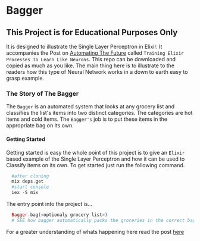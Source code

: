 # Bagger

## This Project is for Educational Purposes Only

It is designed to illustrate the
Single Layer Perceptron in Elixir. It accompanies the Post on
[Automating The Future](http://www.automatingthefuture.com)
called `Training Elixir Processes To Learn Like Neurons`. This repo can be downloaded
and copied as much as you like. The main thing here is to illustrate to the readers
how this type of Neural Network works in a down to earth easy to grasp example.

### The Story of The Bagger

The `Bagger` is an automated system that looks at any grocery list and classifies
the list's items into two distinct categories. The categories are hot items and cold items.
The `Bagger's` job is to put these items in the appropriate bag on its own.

#### Getting Started

Getting started is easy the whole point of this project is to give an `Elixir` based
example of the Single Layer Perceptron and how it can be used to Classify items on its own. To
get started just run the following command.

```Elixir
  #after cloning
  mix deps.get
  #start console
  iex -S mix
```
The entry point into the project is...

```Elixir
  Bagger.bag(<optionaly grocery list>)
  # SEE how bagger automatically packs the groceries in the correct bag
```

For a greater understanding of whats happening here read the post [here](http://www.automatingthefuture.com/blog/2016/11/30/training-elixir-processes-to-learn-like-neurons)
